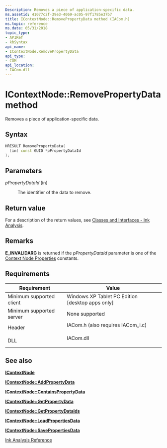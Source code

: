 ```yaml
---
Description: Removes a piece of application-specific data.
ms.assetid: 41077c2f-39e3-4069-ac05-97f1785e37b7
title: IContextNode::RemovePropertyData method (IACom.h)
ms.topic: reference
ms.date: 05/31/2018
topic_type: 
- APIRef
- kbSyntax
api_name: 
- IContextNode.RemovePropertyData
api_type: 
- COM
api_location: 
- IACom.dll
---
```


# IContextNode::RemovePropertyData method

Removes a piece of application-specific data.

## Syntax


```C++
HRESULT RemovePropertyData(
  [in] const GUID *pPropertyDataId
);
```



## Parameters

<dl> <dt>

*pPropertyDataId* \[in\]
</dt> <dd>

The identifier of the data to remove.

</dd> </dl>

## Return value

For a description of the return values, see [Classes and Interfaces - Ink Analysis](classes-and-interfaces---ink-analysis.md).

## Remarks

**E\_INVALIDARG** is returned if the *pPropertyDataId* parameter is one of the [Context Node Properties](context-node-properties.md) constants.

## Requirements



| Requirement | Value |
|-------------------------------------|---------------------------------------------------------------------------------------------------------------|
| Minimum supported client<br/> | Windows XP Tablet PC Edition \[desktop apps only\]<br/>                                                 |
| Minimum supported server<br/> | None supported<br/>                                                                                     |
| Header<br/>                   | <dl> <dt>IACom.h (also requires IACom\_i.c)</dt> </dl> |
| DLL<br/>                      | <dl> <dt>IACom.dll</dt> </dl>                          |



## See also

<dl> <dt>

[**IContextNode**](icontextnode.md)
</dt> <dt>

[**IContextNode::AddPropertyData**](icontextnode-addpropertydata.md)
</dt> <dt>

[**IContextNode::ContainsPropertyData**](icontextnode-containspropertydata.md)
</dt> <dt>

[**IContextNode::GetPropertyData**](icontextnode-getpropertydata.md)
</dt> <dt>

[**IContextNode::GetPropertyDataIds**](icontextnode-getpropertydataids.md)
</dt> <dt>

[**IContextNode::LoadPropertiesData**](icontextnode-loadpropertiesdata.md)
</dt> <dt>

[**IContextNode::SavePropertiesData**](icontextnode-savepropertiesdata.md)
</dt> <dt>

[Ink Analysis Reference](ink-analysis-reference.md)
</dt> </dl>

 

 




